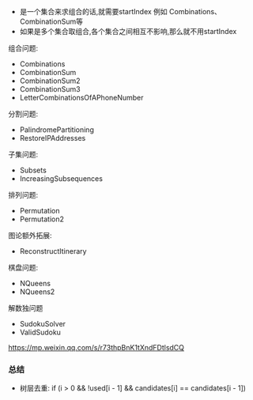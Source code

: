 - 是一个集合来求组合的话,就需要startIndex 例如 Combinations、CombinationSum等
- 如果是多个集合取组合,各个集合之间相互不影响,那么就不用startIndex

组合问题:

- Combinations
- CombinationSum
- CombinationSum2
- CombinationSum3
- LetterCombinationsOfAPhoneNumber

分割问题:

- PalindromePartitioning
- RestoreIPAddresses

子集问题:

- Subsets
- IncreasingSubsequences

排列问题:

- Permutation
- Permutation2

图论额外拓展:

- ReconstructItinerary

棋盘问题:

- NQueens
- NQueens2

解数独问题

- SudokuSolver
- ValidSudoku

https://mp.weixin.qq.com/s/r73thpBnK1tXndFDtlsdCQ


### 总结

- 树层去重: if (i > 0 && !used[i - 1] && candidates[i] == candidates[i - 1]) 